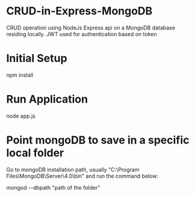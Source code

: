 # CRUD-in-Express-MongoDB
CRUD operation using NodeJs Express api on a MongoDB database residing locally.
JWT used for authentication based on token

# Initial Setup
npm install

# Run Application
node app.js

# Point mongoDB to save in a specific local folder
Go to mongoDB installation path, usually "C:\Program Files\MongoDB\Server\4.0\bin" and run the command below:

mongod --dbpath "path of the folder"

